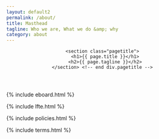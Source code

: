 ```yaml
---
layout: default2
permalink: /about/
title: Masthead
tagline: Who we are, What we do &amp; why
category: about
---
```


<div class="{{ page.title }}">

  <header class="pagehead">
    
    <section class="pagetitle">
      <h1>{{ page.title }}</h1>
      <h2>{{ page.tagline }}</h2>
    </section> <!-- end div.pagetitle -->
      
  </header>

  {% include eboard.html %}

  {% include lfte.html %}

  {% include policies.html %}

  {% include terms.html %}

  <!-- include contact.html  -->

</div>
